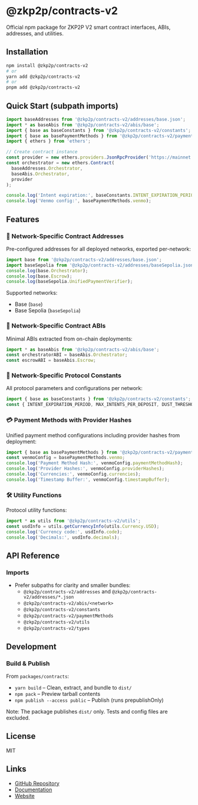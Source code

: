 # @zkp2p/contracts-v2

Official npm package for ZKP2P V2 smart contract interfaces, ABIs, addresses, and utilities.

## Installation

```bash
npm install @zkp2p/contracts-v2
# or
yarn add @zkp2p/contracts-v2
# or
pnpm add @zkp2p/contracts-v2
```

## Quick Start (subpath imports)

```typescript
import baseAddresses from '@zkp2p/contracts-v2/addresses/base.json';
import * as baseAbis from '@zkp2p/contracts-v2/abis/base';
import { base as baseConstants } from '@zkp2p/contracts-v2/constants';
import { base as basePaymentMethods } from '@zkp2p/contracts-v2/paymentMethods';
import { ethers } from 'ethers';

// Create contract instance
const provider = new ethers.providers.JsonRpcProvider('https://mainnet.base.org');
const orchestrator = new ethers.Contract(
  baseAddresses.Orchestrator,
  baseAbis.Orchestrator,
  provider
);

console.log('Intent expiration:', baseConstants.INTENT_EXPIRATION_PERIOD);
console.log('Venmo config:', basePaymentMethods.venmo);
```

## Features

### 📍 Network-Specific Contract Addresses

Pre-configured addresses for all deployed networks, exported per-network:

```typescript
import base from '@zkp2p/contracts-v2/addresses/base.json';
import baseSepolia from '@zkp2p/contracts-v2/addresses/baseSepolia.json';
console.log(base.Orchestrator);
console.log(base.Escrow);
console.log(baseSepolia.UnifiedPaymentVerifier);
```

Supported networks:
- Base (`base`)
- Base Sepolia (`baseSepolia`)

### 📜 Network-Specific Contract ABIs

Minimal ABIs extracted from on-chain deployments:

```typescript
import * as baseAbis from '@zkp2p/contracts-v2/abis/base';
const orchestratorABI = baseAbis.Orchestrator;
const escrowABI = baseAbis.Escrow;
```

### 🔧 Network-Specific Protocol Constants

All protocol parameters and configurations per network:

```typescript
import { base as baseConstants } from '@zkp2p/contracts-v2/constants';
const { INTENT_EXPIRATION_PERIOD, MAX_INTENTS_PER_DEPOSIT, DUST_THRESHOLD } = baseConstants;
```

### 💳 Payment Methods with Provider Hashes

Unified payment method configurations including provider hashes from deployment:

```typescript
import { base as basePaymentMethods } from '@zkp2p/contracts-v2/paymentMethods';
const venmoConfig = basePaymentMethods.venmo;
console.log('Payment Method Hash:', venmoConfig.paymentMethodHash);
console.log('Provider Hashes:', venmoConfig.providerHashes);
console.log('Currencies:', venmoConfig.currencies);
console.log('Timestamp Buffer:', venmoConfig.timestampBuffer);
```

### 🛠️ Utility Functions

Protocol utility functions:

```typescript
import * as utils from '@zkp2p/contracts-v2/utils';
const usdInfo = utils.getCurrencyInfo(utils.Currency.USD);
console.log('Currency code:', usdInfo.code);
console.log('Decimals:', usdInfo.decimals);
```


## API Reference

### Imports

- Prefer subpaths for clarity and smaller bundles:
  - `@zkp2p/contracts-v2/addresses` and `@zkp2p/contracts-v2/addresses/*.json`
  - `@zkp2p/contracts-v2/abis/<network>`
  - `@zkp2p/contracts-v2/constants`
  - `@zkp2p/contracts-v2/paymentMethods`
  - `@zkp2p/contracts-v2/utils`
  - `@zkp2p/contracts-v2/types`

## Development

### Build & Publish

From `packages/contracts`:
- `yarn build` – Clean, extract, and bundle to `dist/`
- `npm pack` – Preview tarball contents
- `npm publish --access public` – Publish (runs prepublishOnly)

Note: The package publishes `dist/` only. Tests and config files are excluded.

## License

MIT

## Links

- [GitHub Repository](https://github.com/zkp2p/zkp2p-v2-contracts)
- [Documentation](https://docs.zkp2p.xyz)
- [Website](https://zkp2p.xyz)
